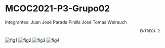 # MCOC2021-P3-Grupo02

Integrantes:
Juan José Parada Pinilla
José Tomás Weirauch




                                                                 ENTREGA 2
                                                                 
![fig1](https://user-images.githubusercontent.com/88350743/141019547-a7c0e56e-ebe8-4402-9a39-e2755e69b7af.png)
![fig2](https://user-images.githubusercontent.com/88350743/141019549-62bfc4e9-74f6-4eef-b4fe-dafe4ce413b7.png)
![fig3](https://user-images.githubusercontent.com/88350743/141019550-71c62ae0-3f76-4c87-925c-bb911462552a.png)
![fig4](https://user-images.githubusercontent.com/88350743/141019551-7a65e826-0ebf-4120-ac6c-8384c463603b.png)
